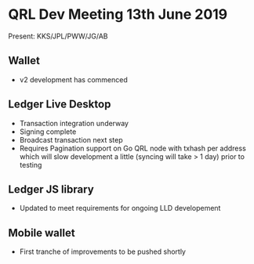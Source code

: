 # QRL Dev Meeting 13th June 2019

Present: KKS/JPL/PWW/JG/AB

## Wallet

- v2 development has commenced

## Ledger Live Desktop

- Transaction integration underway
- Signing complete
- Broadcast transaction next step
- Requires Pagination support on Go QRL node with txhash per address which will slow development a little (syncing will take > 1 day) prior to testing

## Ledger JS library

- Updated to meet requirements for ongoing LLD developement

## Mobile wallet

- First tranche of improvements to be pushed shortly
